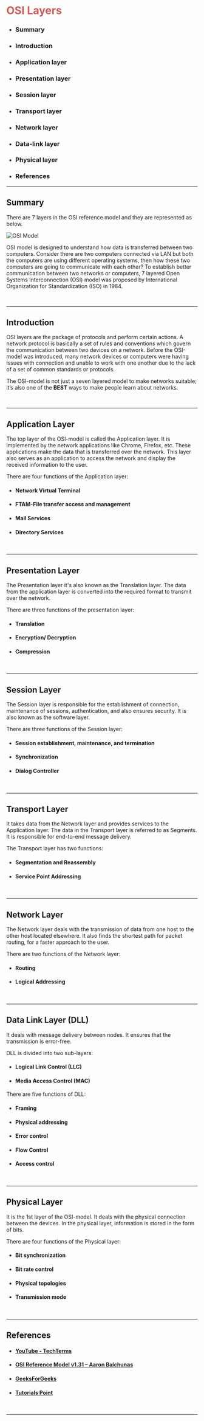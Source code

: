 # <span style="color:#CD5C5C	">OSI Layers </span> 
* ###  Summary
* ###  Introduction
* ### Application layer
* ### Presentation layer
* ### Session layer
* ### Transport layer
* ### Network layer
* ### Data-link layer
* ### Physical layer
* ### References 

<hr>

##  Summary
<p>There are 7 layers in the OSI reference model and they are represented as below.</p>

<img src="https://www.tutorialspoint.com/assets/questions/images/192829-1531475190.png" alt="OSI Model"/>

<br/>

<p>
OSI model is designed to understand how data is transferred between two computers. Consider there are two computers connected via LAN but both the computers are using different operating systems, then how these two computers are going to communicate with each other?
To establish better communication between two networks or computers, 7 layered Open Systems Interconnection (OSI) model was proposed by International Organization for Standardization (ISO) in 1984.
</p>

<br/>

---

##  Introduction
<p>
OSI layers are the package of protocols and perform certain actions. A network protocol is basically a set of rules and conventions which govern the communication between two devices on a network.
Before the OSI-model was introduced, many network devices or computers were having issues with connection and unable to work with one another due to the lack of a set of common standards or protocols.
<br/>

The OSI-model is not just a seven layered model to make networks suitable; it’s also one of the **BEST** ways to make people learn about networks.</p>

<br/>

---

##  Application Layer
<p>The top layer of the OSI-model is called the Application layer. It is implemented by the network applications like Chrome, Firefox, etc.
These applications make the data that is transferred over the network.
This layer also serves as an application to access the network and display the received information to the user.

There are four functions of the Application layer:
* ####  Network Virtual Terminal
* ####  FTAM-File transfer access and management
* ####  Mail Services
* ####  Directory Services 
</p>
<br/>

---
##  Presentation Layer
<p>The Presentation layer it's also known as the Translation layer.
The data from the application layer is converted into the required format to transmit over the network.

There are three functions of the presentation layer:

* ####  Translation
* ####  Encryption/ Decryption
* ####  Compression
</p>
<br/>

---
##  Session Layer 
</p>The Session layer is responsible for the establishment of connection, maintenance of sessions, authentication, and also ensures security. It is also known as the software layer.

There are three functions of the Session layer:

* ####  Session establishment, maintenance, and termination
* ####  Synchronization
* ####  Dialog Controller
</p>
<br/>

---
##  Transport Layer 
<p>It takes data from the Network layer and provides services to the Application layer. The data in the Transport layer is referred to as Segments. It is responsible for end-to-end message delivery.

The Transport layer has two functions:

* ####  Segmentation and Reassembly
* ####  Service Point Addressing
</p>
<br/>

---
##  Network Layer 
<p>
The Network layer deals with the transmission of data from one host to the other host located elsewhere.
It also finds the shortest path for packet routing, for a faster approach to the user.

There are two functions of the Network layer:

* ####  Routing
* ####  Logical Addressing
</p>
<br>

---
##  Data Link Layer (DLL)
<p>It deals with message delivery between nodes. It ensures that the transmission is error-free.

DLL is divided into two sub-layers:
* ####  Logical Link Control (LLC)
* ####  Media Access Control (MAC)

There are five functions of DLL:
* ####  Framing
* ####  Physical addressing
* ####  Error control
* ####  Flow Control
* ####  Access control
</p>
<br/>

---
##  Physical Layer
<p>It is the 1st layer of the OSI-model. It deals with the physical connection between the devices. In the physical layer, information is stored in the form of bits.

There are four functions of the Physical layer:
* ####  Bit synchronization
* ####  Bit rate control
* ####  Physical topologies
* ####  Transmission mode
</p>
<br/>

---
##  References
* #### [YouTube - TechTerms](https://www.youtube.com/watch?v=vv4y_uOneC0)

* #### [OSI Reference Model v1.31 – Aaron Balchunas ](https://www.routeralley.com/guides/osi.pdf)

* #### [GeeksForGeeks](https://www.geeksforgeeks.org/layers-of-osi-model/)

* #### [Tutorials Point](https://www.tutorialspoint.com/The-OSI-Reference-Model)
<br/>

---

